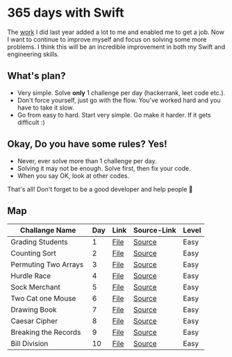 # 365 days with Swift

The <a href="https://github.com/devmehmetates/365-day-of-code">work</a> I did last year added a lot to me and enabled me to get a job. Now I want to continue to improve myself and focus on solving some more problems. I think this will be an incredible improvement in both my Swift and engineering skills.

## What's plan?
- Very simple. Solve **only** 1 challenge per day (hackerrank, leet code etc.).
- Don't force yourself, just go with the flow. You've worked hard and you have to take it slow.
- Go from easy to hard. Start very simple. Go make it harder. If it gets difficult :)

## Okay, Do you have some rules? Yes! 
- Never, ever solve more than 1 challenge per day.
- Solving it may not be enough. Solve first, then fix your code.
- When you say OK, look at other codes.

That's all! Don't forget to be a good developer and help people 🙂

## Map
| Challange Name   | Day | Link | Source-Link | Level |
| --------------   | --- | ---- | ----------- | ----- |
| Grading Students | 1 | <a href="https://github.com/devmehmetates/365-Days-Algorithm-With-Swift/blob/main/Easy/Grading%20Students.playground/Contents.swift"> File </a> | <a href="https://www.hackerrank.com/challenges/grading/problem"> Source </a> | Easy |
| Counting Sort | 2 | <a href="https://github.com/devmehmetates/365-Days-Algorithm-With-Swift/blob/main/Easy/Counting%20Sort.playground/Contents.swift"> File </a> | <a href="https://www.hackerrank.com/challenges/one-month-preparation-kit-countingsort1/problem"> Source </a> | Easy |
| Permuting Two Arrays | 3 | <a href="https://github.com/devmehmetates/365-Days-Algorithm-With-Swift/blob/main/Easy/Two%20Arrays.playground/Contents.swift"> File </a> | <a href="https://www.hackerrank.com/challenges/one-month-preparation-kit-two-arrays/problem"> Source </a> | Easy |
| Hurdle Race | 4 | <a href="https://github.com/devmehmetates/365-Days-Algorithm-With-Swift/blob/main/Easy/Hurdle%20Race.playground/Contents.swift"> File </a> | <a href="https://www.hackerrank.com/challenges/the-hurdle-race/problem"> Source </a> | Easy |
| Sock Merchant | 5 | <a href="https://github.com/devmehmetates/365-Days-Algorithm-With-Swift/blob/main/Easy/Sock%20Merchant.playground/Contents.swift"> File </a> | <a href="https://www.hackerrank.com/challenges/one-month-preparation-kit-sock-merchant/problem"> Source </a> | Easy |
| Two Cat one Mouse | 6 | <a href="https://github.com/devmehmetates/365-Days-Algorithm-With-Swift/blob/main/Easy/Cats%20and%20a%20Mouse%20.playground/Contents.swift"> File </a> | <a href="https://www.hackerrank.com/challenges/cats-and-a-mouse/problem"> Source </a> | Easy |
| Drawing Book | 7 | <a href="https://github.com/devmehmetates/365-Days-Algorithm-With-Swift/blob/main/Easy/Drawing%20Book.playground/Contents.swift"> File </a> | <a href="https://www.hackerrank.com/challenges/one-month-preparation-kit-drawing-book/problem"> Source </a> | Easy |
| Caesar Cipher | 8 | <a href="https://github.com/devmehmetates/365-Days-Algorithm-With-Swift/blob/main/Easy/Caesar%20Cipher.playground/Contents.swift"> File </a> | <a href="https://www.hackerrank.com/challenges/one-month-preparation-kit-caesar-cipher-1/problem"> Source </a> | Easy |
| Breaking the Records | 9 | <a href="https://github.com/devmehmetates/365-Days-Algorithm-With-Swift/blob/main/Easy/Breaking%20the%20Records.playground/Contents.swift"> File </a> | <a href="https://www.hackerrank.com/challenges/breaking-best-and-worst-records/problem"> Source </a> | Easy |
| Bill Division | 10 | <a href="https://github.com/devmehmetates/365-Days-Algorithm-With-Swift/blob/main/Easy/Bill%20Division.playground/Contents.swift"> File </a> | <a href="https://www.hackerrank.com/challenges/bon-appetit/problem"> Source </a> | Easy |
